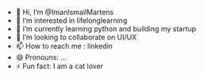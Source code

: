 - 👋 Hi, I’m @ImanIsmailMartens
- 👀 I’m interested in lifelonglearning
- 🌱 I’m currently learning python and building my startup
- 💞️ I’m looking to collaborate on UI/UX
- 📫 How to reach me : linkedin
- 😄 Pronouns: ...
- ⚡ Fun fact: I am a cat lover

<!---
ImanIsmailMartens/ImanIsmailMartens is a ✨ special ✨ repository because its `README.md` (this file) appears on your GitHub profile.
You can click the Preview link to take a look at your changes.
--->
